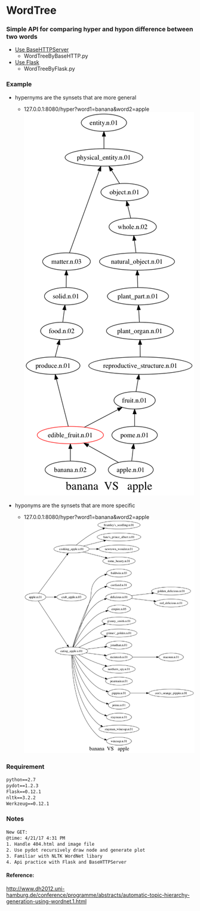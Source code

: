 # WordTree

### Simple API for comparing hyper and hypon difference between two words

   - [Use BaseHTTPServer](#WordTreeByBaseHTTP.py)
     - WordTreeByBaseHTTP.py
   - [Use Flask](#WordTreeByFlask.py)
     - WordTreeByFlask.py
    
    
### Example
  - hypernyms are the synsets that are more general
    - 127.0.0.1:8080/hyper?word1=banana&word2=apple
    ![Screenshot](https://github.com/jamie2017/WordTree/blob/master/output/banana.n.02_vs_apple.n.01_hyper_.png)

  - hyponyms are the synsets that are more specific
    - 127.0.0.1:8080/hyper?word1=banana&word2=apple
    ![Screenshot](https://github.com/jamie2017/WordTree/blob/master/output/banana.n.02_vs_apple.n.01_hypon_.png)


### Requirement
    python==2.7
    pydot==1.2.3
    Flask==0.12.1
    nltk==3.2.2
    Werkzeug==0.12.1
### Notes
    New GET:
    @time: 4/21/17 4:31 PM
    1. Handle 404.html and image file
    2. Use pydot recursively draw node and generate plot
    3. Familiar with NLTK WordNet libary 
    4. Api practice with Flask and BaseHTTPServer
    


#### Reference:
http://www.dh2012.uni-hamburg.de/conference/programme/abstracts/automatic-topic-hierarchy-generation-using-wordnet.1.html


